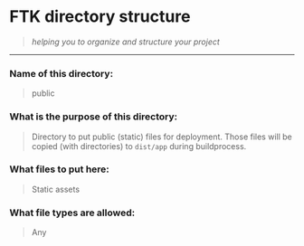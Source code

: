 # FTK directory structure 
> *helping you to organize and structure your project*

- - - 

### Name of this directory: 
> public

### What is the purpose of this directory:
> Directory to put public (static) files for deployment. Those files will be copied (with directories) to `dist/app` during buildprocess.

### What files to put here:
> Static assets

### What file types are allowed:
> Any
